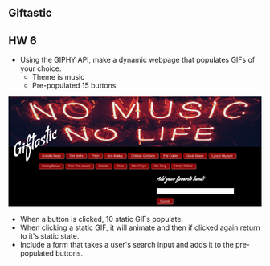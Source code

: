 ## Giftastic
## HW 6

* Using the GIPHY API, make a dynamic webpage that populates GIFs of your choice.
    * Theme is music
    * Pre-populated 15 buttons

![Giftastic](https://github.com/pamelatholan/Giftastic/blob/master/assets/images/Giftastic.PNG)

* When a button is clicked, 10 static GIFs populate.
* When clicking a static GIF, it will animate and then if clicked again return to it's static state.
* Include a form that takes a user's search input and adds it to the pre-populated buttons.